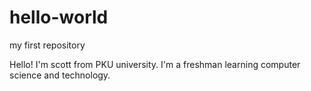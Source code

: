 # hello-world
my first repository

Hello! I'm scott from PKU university.
I'm a freshman learning computer science and technology.
